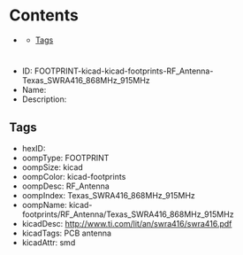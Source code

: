 



Contents
========

* [](#)
	* [Tags](#tags)

# 

- ID: FOOTPRINT-kicad-kicad-footprints-RF_Antenna-Texas_SWRA416_868MHz_915MHz
- Name: 
- Description: 

## Tags

- hexID: 
- oompType: FOOTPRINT
- oompSize: kicad
- oompColor: kicad-footprints
- oompDesc: RF_Antenna
- oompIndex: Texas_SWRA416_868MHz_915MHz
- oompName: kicad-footprints/RF_Antenna/Texas_SWRA416_868MHz_915MHz
- kicadDesc: http://www.ti.com/lit/an/swra416/swra416.pdf
- kicadTags: PCB antenna
- kicadAttr: smd
